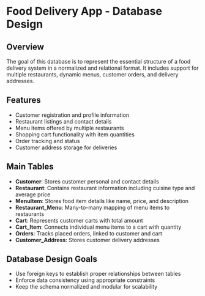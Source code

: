 # Food Delivery App - Database Design

## Overview
The goal of this database is to represent the essential structure of a food delivery system in a normalized and relational format. It includes support for multiple restaurants, dynamic menus, customer orders, and delivery addresses.

## Features
- Customer registration and profile information  
- Restaurant listings and contact details  
- Menu items offered by multiple restaurants  
- Shopping cart functionality with item quantities  
- Order tracking and status  
- Customer address storage for deliveries  

## Main Tables

- **Customer**: Stores customer personal and contact details  
- **Restaurant**: Contains restaurant information including cuisine type and average price  
- **MenuItem**: Stores food item details like name, price, and description  
- **Restaurant_Menu**: Many-to-many mapping of menu items to restaurants  
- **Cart**: Represents customer carts with total amount  
- **Cart_Item**: Connects individual menu items to a cart with quantity  
- **Orders**: Tracks placed orders, linked to customer and cart  
- **Customer_Address**: Stores customer delivery addresses  

## Database Design Goals
- Use foreign keys to establish proper relationships between tables  
- Enforce data consistency using appropriate constraints  
- Keep the schema normalized and modular for scalability  
